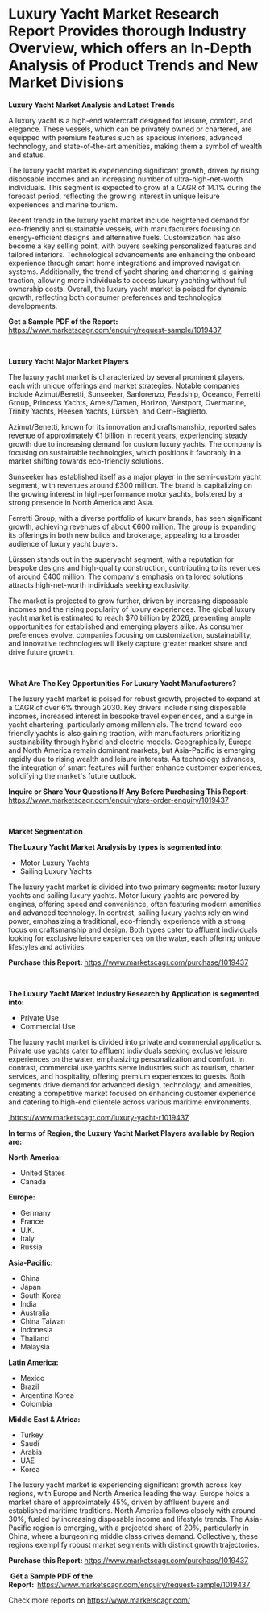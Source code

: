<p><h1>Luxury Yacht Market Research Report Provides thorough Industry Overview, which offers an In-Depth Analysis of Product Trends and New Market Divisions</h1></p><p><strong>Luxury Yacht Market Analysis and Latest Trends</strong></p>
<p><p>A luxury yacht is a high-end watercraft designed for leisure, comfort, and elegance. These vessels, which can be privately owned or chartered, are equipped with premium features such as spacious interiors, advanced technology, and state-of-the-art amenities, making them a symbol of wealth and status. </p><p>The luxury yacht market is experiencing significant growth, driven by rising disposable incomes and an increasing number of ultra-high-net-worth individuals. This segment is expected to grow at a CAGR of 14.1% during the forecast period, reflecting the growing interest in unique leisure experiences and marine tourism. </p><p>Recent trends in the luxury yacht market include heightened demand for eco-friendly and sustainable vessels, with manufacturers focusing on energy-efficient designs and alternative fuels. Customization has also become a key selling point, with buyers seeking personalized features and tailored interiors. Technological advancements are enhancing the onboard experience through smart home integrations and improved navigation systems. Additionally, the trend of yacht sharing and chartering is gaining traction, allowing more individuals to access luxury yachting without full ownership costs. Overall, the luxury yacht market is poised for dynamic growth, reflecting both consumer preferences and technological developments.</p></p>
<p><strong>Get a Sample PDF of the Report:&nbsp;</strong> <a href="https://www.marketscagr.com/enquiry/request-sample/1019437?utm_campaign=3541&utm_medium=2&utm_source=Github&utm_content=ia&utm_term=11042025&utm_id=luxury-yacht">https://www.marketscagr.com/enquiry/request-sample/1019437</a></p>
<p>&nbsp;</p>
<p><strong>Luxury Yacht Major Market Players</strong></p>
<p><p>The luxury yacht market is characterized by several prominent players, each with unique offerings and market strategies. Notable companies include Azimut/Benetti, Sunseeker, Sanlorenzo, Feadship, Oceanco, Ferretti Group, Princess Yachts, Amels/Damen, Horizon, Westport, Overmarine, Trinity Yachts, Heesen Yachts, Lürssen, and Cerri-Baglietto.</p><p>Azimut/Benetti, known for its innovation and craftsmanship, reported sales revenue of approximately €1 billion in recent years, experiencing steady growth due to increasing demand for custom luxury yachts. The company is focusing on sustainable technologies, which positions it favorably in a market shifting towards eco-friendly solutions.</p><p>Sunseeker has established itself as a major player in the semi-custom yacht segment, with revenues around £300 million. The brand is capitalizing on the growing interest in high-performance motor yachts, bolstered by a strong presence in North America and Asia.</p><p>Ferretti Group, with a diverse portfolio of luxury brands, has seen significant growth, achieving revenues of about €600 million. The group is expanding its offerings in both new builds and brokerage, appealing to a broader audience of luxury yacht buyers.</p><p>Lürssen stands out in the superyacht segment, with a reputation for bespoke designs and high-quality construction, contributing to its revenues of around €400 million. The company's emphasis on tailored solutions attracts high-net-worth individuals seeking exclusivity.</p><p>The market is projected to grow further, driven by increasing disposable incomes and the rising popularity of luxury experiences. The global luxury yacht market is estimated to reach $70 billion by 2026, presenting ample opportunities for established and emerging players alike. As consumer preferences evolve, companies focusing on customization, sustainability, and innovative technologies will likely capture greater market share and drive future growth.</p></p>
<p>&nbsp;</p>
<p><strong>What Are The Key Opportunities For Luxury Yacht Manufacturers?</strong></p>
<p><p>The luxury yacht market is poised for robust growth, projected to expand at a CAGR of over 6% through 2030. Key drivers include rising disposable incomes, increased interest in bespoke travel experiences, and a surge in yacht chartering, particularly among millennials. The trend toward eco-friendly yachts is also gaining traction, with manufacturers prioritizing sustainability through hybrid and electric models. Geographically, Europe and North America remain dominant markets, but Asia-Pacific is emerging rapidly due to rising wealth and leisure interests. As technology advances, the integration of smart features will further enhance customer experiences, solidifying the market's future outlook.</p></p>
<p><strong>Inquire or Share Your Questions If Any Before Purchasing This Report:</strong> <a href="https://www.marketscagr.com/enquiry/pre-order-enquiry/1019437?utm_campaign=3541&utm_medium=2&utm_source=Github&utm_content=ia&utm_term=11042025&utm_id=luxury-yacht">https://www.marketscagr.com/enquiry/pre-order-enquiry/1019437</a></p>
<p>&nbsp;</p>
<p><strong>Market Segmentation</strong></p>
<p><strong>The Luxury Yacht Market Analysis by types is segmented into:</strong></p>
<p><ul><li>Motor Luxury Yachts</li><li>Sailing Luxury Yachts</li></ul></p>
<p><p>The luxury yacht market is divided into two primary segments: motor luxury yachts and sailing luxury yachts. Motor luxury yachts are powered by engines, offering speed and convenience, often featuring modern amenities and advanced technology. In contrast, sailing luxury yachts rely on wind power, emphasizing a traditional, eco-friendly experience with a strong focus on craftsmanship and design. Both types cater to affluent individuals looking for exclusive leisure experiences on the water, each offering unique lifestyles and activities.</p></p>
<p><strong>Purchase this Report:&nbsp;</strong><a href="https://www.marketscagr.com/purchase/1019437?utm_campaign=3541&utm_medium=2&utm_source=Github&utm_content=ia&utm_term=11042025&utm_id=luxury-yacht">https://www.marketscagr.com/purchase/1019437</a></p>
<p>&nbsp;</p>
<p><strong>The Luxury Yacht Market Industry Research by Application is segmented into:</strong></p>
<p><ul><li>Private Use</li><li>Commercial Use</li></ul></p>
<p><p>The luxury yacht market is divided into private and commercial applications. Private use yachts cater to affluent individuals seeking exclusive leisure experiences on the water, emphasizing personalization and comfort. In contrast, commercial use yachts serve industries such as tourism, charter services, and hospitality, offering premium experiences to guests. Both segments drive demand for advanced design, technology, and amenities, creating a competitive market focused on enhancing customer experience and catering to high-end clientele across various maritime environments.</p></p>
<p><a href="https://www.marketscagr.com/luxury-yacht-r1019437?utm_campaign=3541&utm_medium=2&utm_source=Github&utm_content=ia&utm_term=11042025&utm_id=luxury-yacht">&nbsp;https://www.marketscagr.com/luxury-yacht-r1019437</a></p>
<p><strong>In terms of Region, the Luxury Yacht Market Players available by Region are:</strong></p>
<p>
    <p> <strong> North America: </strong>
        <ul>
            <li>United States</li>
            <li>Canada</li>
        </ul>
        </p> 
    <p> <strong> Europe: </strong>
        <ul>
            <li>Germany</li>
            <li>France</li>
            <li>U.K.</li>
            <li>Italy</li>
            <li>Russia</li>
        </ul>
        </p> 
    <p> <strong> Asia-Pacific: </strong>
        <ul>
            <li>China</li>
            <li>Japan</li>
            <li>South Korea</li>
            <li>India</li>
            <li>Australia</li>
            <li>China Taiwan</li>
            <li>Indonesia</li>
            <li>Thailand</li>
            <li>Malaysia</li>
        </ul>
        </p> 
    <p> <strong> Latin America: </strong>
        <ul>
            <li>Mexico</li>
            <li>Brazil</li>
            <li>Argentina Korea</li>
            <li>Colombia</li>
        </ul>
        </p> 
    <p> <strong> Middle East & Africa: </strong>
        <ul>
            <li>Turkey</li>
            <li>Saudi</li>
            <li>Arabia</li>
            <li>UAE</li>
            <li>Korea</li>
        </ul>
    </p>
    </p>
<p><p>The luxury yacht market is experiencing significant growth across key regions, with Europe and North America leading the way. Europe holds a market share of approximately 45%, driven by affluent buyers and established maritime traditions. North America follows closely with around 30%, fueled by increasing disposable income and lifestyle trends. The Asia-Pacific region is emerging, with a projected share of 20%, particularly in China, where a burgeoning middle class drives demand. Collectively, these regions exemplify robust market segments with distinct growth trajectories.</p></p>
<p><strong>Purchase this Report: </strong><a href="https://www.marketscagr.com/purchase/1019437?utm_campaign=3541&utm_medium=2&utm_source=Github&utm_content=ia&utm_term=11042025&utm_id=luxury-yacht">https://www.marketscagr.com/purchase/1019437</a></p>
<p>&nbsp;<strong>Get a Sample PDF of the Report:&nbsp;&nbsp;</strong><a href="https://www.marketscagr.com/enquiry/request-sample/1019437?utm_campaign=3541&utm_medium=2&utm_source=Github&utm_content=ia&utm_term=11042025&utm_id=luxury-yacht">https://www.marketscagr.com/enquiry/request-sample/1019437</a></p>
<p><strong></strong></p>
<p>Check more reports on <a href="https://www.marketscagr.com/?utm_campaign=3541&utm_medium=2&utm_source=Github&utm_content=ia&utm_term=11042025&utm_id=luxury-yacht">https://www.marketscagr.com/</a></p>